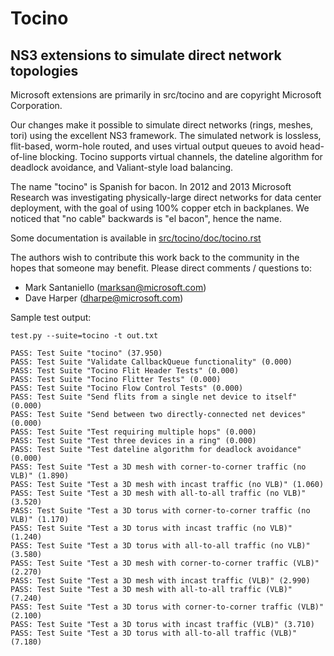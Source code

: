 # Tocino
## NS3 extensions to simulate direct network topologies

Microsoft extensions are primarily in src/tocino and are copyright Microsoft Corporation.

Our changes make it possible to simulate direct networks (rings, meshes, tori) using the excellent NS3 framework.  The simulated network is lossless, flit-based, worm-hole routed, and uses virtual output queues to avoid head-of-line blocking.  Tocino supports virtual channels, the dateline algorithm for deadlock avoidance, and Valiant-style load balancing.

The name "tocino" is Spanish for bacon.  In 2012 and 2013 Microsoft Research was investigating physically-large direct networks for data center deployment, with the goal of using 100% copper etch in backplanes.  We noticed that "no cable" backwards is "el bacon", hence the name.

Some documentation is available in [src/tocino/doc/tocino.rst](https://github.com/Microsoft/Tocino/blob/master/src/tocino/doc/tocino.rst)

The authors wish to contribute this work back to the community in the hopes that someone may benefit.  Please direct comments / questions to:
- Mark Santaniello (marksan@microsoft.com)
- Dave Harper (dharpe@microsoft.com)

Sample test output:

	test.py --suite=tocino -t out.txt

	PASS: Test Suite "tocino" (37.950)
	PASS: Test Suite "Validate CallbackQueue functionality" (0.000)
	PASS: Test Suite "Tocino Flit Header Tests" (0.000)
	PASS: Test Suite "Tocino Flitter Tests" (0.000)
	PASS: Test Suite "Tocino Flow Control Tests" (0.000)
	PASS: Test Suite "Send flits from a single net device to itself" (0.000)
	PASS: Test Suite "Send between two directly-connected net devices" (0.000)
	PASS: Test Suite "Test requiring multiple hops" (0.000)
	PASS: Test Suite "Test three devices in a ring" (0.000)
	PASS: Test Suite "Test dateline algorithm for deadlock avoidance" (0.000)
	PASS: Test Suite "Test a 3D mesh with corner-to-corner traffic (no VLB)" (1.890)
	PASS: Test Suite "Test a 3D mesh with incast traffic (no VLB)" (1.060)
	PASS: Test Suite "Test a 3D mesh with all-to-all traffic (no VLB)" (3.520)
	PASS: Test Suite "Test a 3D torus with corner-to-corner traffic (no VLB)" (1.170)
	PASS: Test Suite "Test a 3D torus with incast traffic (no VLB)" (1.240)
	PASS: Test Suite "Test a 3D torus with all-to-all traffic (no VLB)" (3.580)
	PASS: Test Suite "Test a 3D mesh with corner-to-corner traffic (VLB)" (2.270)
	PASS: Test Suite "Test a 3D mesh with incast traffic (VLB)" (2.990)
	PASS: Test Suite "Test a 3D mesh with all-to-all traffic (VLB)" (7.240)
	PASS: Test Suite "Test a 3D torus with corner-to-corner traffic (VLB)" (2.100)
	PASS: Test Suite "Test a 3D torus with incast traffic (VLB)" (3.710)
	PASS: Test Suite "Test a 3D torus with all-to-all traffic (VLB)" (7.180)
